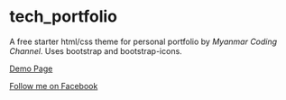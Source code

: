 # tech_portfolio

A free starter html/css theme for personal portfolio by *Myanmar Coding Channel*.
Uses bootstrap and bootstrap-icons.

[Demo Page](https://mmcodingchannel.github.io/tech_portfolio/)

[Follow me on Facebook](https://fb.me/mmcodingchannel)
